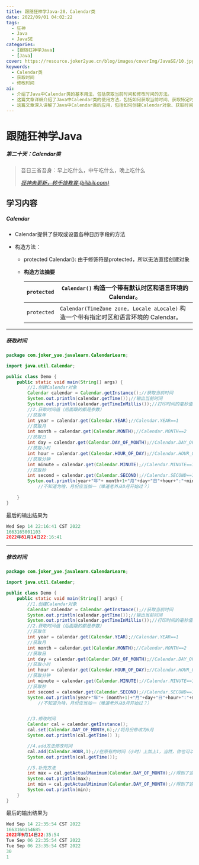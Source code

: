 ```yaml
---
title: 跟随狂神学Java-20，Calendar类
date: 2022/09/01 04:02:22
tags:
  - 狂神
  - Java
  - JavaSE
categories:
  - [跟随狂神学Java]
  - [Java]
cover: https://resource.joker2yue.cn/blog/images/coverImg/JavaSE/10.jpg
keywords:
  - Calendar类
  - 获取时间
  - 修改时间
ai:
  - 介绍了Java中Calendar类的基本用法，包括获取当前时间和修改时间的方法。
  - 这篇文章详细介绍了Java中Calendar类的使用方法，包括如何获取当前时间、获取特定时间字段的值、修改时间、以及一些补充方法的说明。
  - 这篇文章深入讲解了Java中Calendar类的应用，包括如何创建Calendar对象、获取时间字段的值（如年、月、日、小时等）、修改时间（设置特定时间字段的值、使用add方法进行时间操作）、以及获取某月的最大和最小天数的方法。文章提供了代码示例和详细解释，帮助读者更好地理解和使用Calendar类。
---
```

# 跟随狂神学Java

##### 第二十天：Calendar类

> 吾日三省吾身：早上吃什么，中午吃什么，晚上吃什么
>
> *~~[狂神未更新，转千锋教育 (bilibili.com)](https://www.bilibili.com/video/BV1vt4y197nY?spm_id_from=333.337.search-card.all.click)~~*

## 学习内容

##### Calendar

* Calendar提供了获取或设置各种日历字段的方法

* 构造方法：

  * protected Calendar(): 由于修饰符是protected，所以无法直接创建对象

  * **构造方法摘要**

    | `protected` | `Calendar()`      构造一个带有默认时区和语言环境的 Calendar。 |
    | ----------- | ------------------------------------------------------------ |
    | `protected` | `Calendar(TimeZone zone, Locale aLocale)`      构造一个带有指定时区和语言环境的 Calendar。 |

---

##### 获取时间

~~~~java
package com.joker_yue.javalearn.CalendarLearn;

import java.util.Calendar;

public class Demo {
    public static void main(String[] args) {
        //1.创建Calendar对象
        Calendar calendar = Calendar.getInstance();//获取当前时间
        System.out.println(calendar.getTime());//输出当前时间
        System.out.println(calendar.getTimeInMillis());//打印时间的毫秒值
        //2.获取时间值（后面跟的都是参数）
        //获取年
        int year = calendar.get(Calendar.YEAR);//Calendar.YEAR==1
        //获取月
        int month = calendar.get(Calendar.MONTH);//Calendar.MONTH==2
        //获取日
        int day = calendar.get(Calendar.DAY_OF_MONTH);//Calendar.DAY_OF_MONTH==5
        //获取小时
        int hour = calendar.get(Calendar.HOUR_OF_DAY);//Calendar.HOUR_OF_DAY==11
        //获取分钟
        int minute = calendar.get(Calendar.MINUTE);//Calendar.MINUTE==12
        //获取秒
        int second = calendar.get(Calendar.SECOND);//Calendar.SECOND==13
        System.out.println(year+"年"+ month+1+"月"+day+"日"+hour+":"+minute+":"+second);
            //不知道为啥，月份应当加一（难道老外从0月开始过？）
        
    }
}

~~~~

最后的输出结果为

~~~java
Wed Sep 14 22:16:41 CST 2022
1663165001103
2022年81月14日22:16:41
~~~

---

##### 修改时间

~~~java
package com.joker_yue.javalearn.CalendarLearn;

import java.util.Calendar;

public class Demo {
    public static void main(String[] args) {
        //1.创建Calendar对象
        Calendar calendar = Calendar.getInstance();//获取当前时间
        System.out.println(calendar.getTime());//输出当前时间
        System.out.println(calendar.getTimeInMillis());//打印时间的毫秒值
        //2.获取时间值（后面跟的都是参数）
        //获取年
        int year = calendar.get(Calendar.YEAR);//Calendar.YEAR==1
        //获取月
        int month = calendar.get(Calendar.MONTH);//Calendar.MONTH==2
        //获取日
        int day = calendar.get(Calendar.DAY_OF_MONTH);//Calendar.DAY_OF_MONTH==5
        //获取小时
        int hour = calendar.get(Calendar.HOUR_OF_DAY);//Calendar.HOUR_OF_DAY==11
        //获取分钟
        int minute = calendar.get(Calendar.MINUTE);//Calendar.MINUTE==12
        //获取秒
        int second = calendar.get(Calendar.SECOND);//Calendar.SECOND==13
        System.out.println(year+"年"+ (month+1)+"月"+day+"日"+hour+":"+minute+":"+second);
            //不知道为啥，月份应当加一（难道老外从0月开始过？）


        //3.修改时间
        Calendar cal = calendar.getInstance();
        cal.set(Calendar.DAY_OF_MONTH,6);//将月份修改为6月
        System.out.println(cal.getTime() );

        //4.add方法修改时间
        cal.add(Calendar.HOUR,1);//在原有的时间（小时）上加上1，当然，你也可以输入负数来减去时间
        System.out.println(cal.getTime());

        //5.补充方法
        int max = cal.getActualMaximum(Calendar.DAY_OF_MONTH);//得到了这个月的最大天数
        System.out.println(max);
        int min = cal.getActualMinimum(Calendar.DAY_OF_MONTH);//得到了这个月的最小天数
        System.out.println(min);
    }
}

~~~

最后的输出结果为

~~~java
Wed Sep 14 22:35:54 CST 2022
1663166154685
2022年9月14日22:35:54
Tue Sep 06 22:35:54 CST 2022
Tue Sep 06 23:35:54 CST 2022
30
1
~~~


